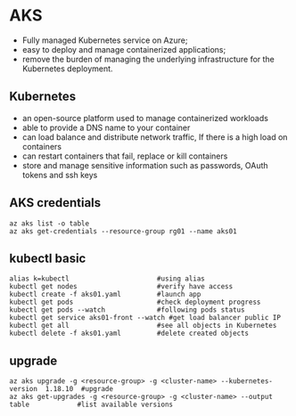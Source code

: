 # AKS

- Fully managed Kubernetes service on Azure; 
- easy to deploy and manage containerized applications; 
- remove the burden of managing the underlying infrastructure for the Kubernetes deployment.

## Kubernetes
  * an open-source platform used to manage containerized workloads
  * able to provide a DNS name to your container
  * can load balance and distribute network traffic, If there is a high load on containers 
  * can restart containers that fail, replace or kill containers
  * store and manage sensitive information such as passwords, OAuth tokens and ssh keys

## AKS credentials
```
az aks list -o table
az aks get-credentials --resource-group rg01 --name aks01
```

## kubectl basic
```
alias k=kubectl                      #using alias
kubectl get nodes                    #verify have access
kubectl create -f aks01.yaml         #launch app
kubectl get pods                     #check deployment progress
kubectl get pods --watch             #following pods status
kubectl get service aks01-front --watch #get load balancer public IP
kubectl get all                      #see all objects in Kubernetes
kubectl delete -f aks01.yaml         #delete created objects
```

## upgrade
```
az aks upgrade -g <resource-group> -g <cluster-name> --kubernetes-version  1.18.10  #upgrade
az aks get-upgrades -g <resource-group> -g <cluster-name> --output table            #list available versions
```
